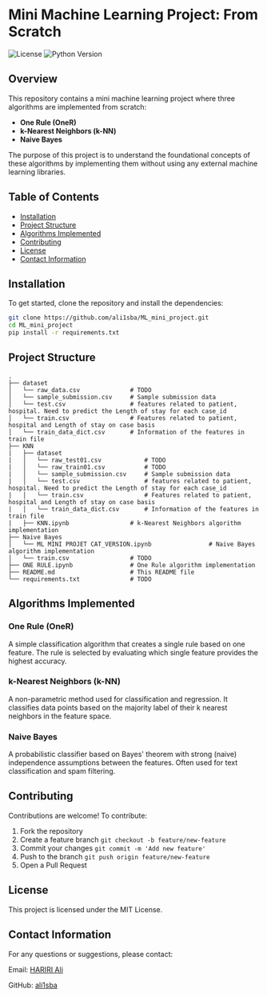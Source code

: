 # Mini Machine Learning Project: From Scratch

![License](https://img.shields.io/badge/license-MIT-blue.svg)
![Python Version](https://img.shields.io/badge/python-3.8+-brightgreen.svg)

## Overview

This repository contains a mini machine learning project where three algorithms are implemented from scratch:

- **One Rule (OneR)**
- **k-Nearest Neighbors (k-NN)**
- **Naive Bayes**

The purpose of this project is to understand the foundational concepts of these algorithms by implementing them without using any external machine learning libraries.

## Table of Contents

- [Installation](#installation)
- [Project Structure](#project-structure)
- [Algorithms Implemented](#algorithms-implemented)
- [Contributing](#contributing)
- [License](#license)
- [Contact Information](#contact-information)

## Installation

To get started, clone the repository and install the dependencies:

```bash
git clone https://github.com/ali1sba/ML_mini_project.git
cd ML_mini_project
pip install -r requirements.txt
```
## Project Structure

```
.
├── dataset
│   └── raw_data.csv              # TODO
│   └── sample_submission.csv     # Sample submission data
│   └── test.csv                  # features related to patient, hospital. Need to predict the Length of stay for each case_id
│   └── train.csv                 # Features related to patient, hospital and Length of stay on case basis
│   └── train_data_dict.csv       # Information of the features in train file
├── KNN
|   ├── dataset
|   │   └── raw_test01.csv            # TODO
|   │   └── raw_train01.csv           # TODO
|   │   └── sample_submission.csv     # Sample submission data
|   │   └── test.csv                  # features related to patient, hospital. Need to predict the Length of stay for each case_id
|   │   └── train.csv                 # Features related to patient, hospital and Length of stay on case basis
|   │   └── train_data_dict.csv       # Information of the features in train file
|   ├── KNN.ipynb                 # k-Nearest Neighbors algorithm implementation
├── Naive Bayes
│   └── ML MINI PROJET CAT_VERSION.ipynb                # Naive Bayes algorithm implementation
│   └── train.csv                 # TODO
├── ONE RULE.ipynb                # One Rule algorithm implementation
├── README.md                     # This README file
└── requirements.txt              # TODO
```
## Algorithms Implemented

### One Rule (OneR)
A simple classification algorithm that creates a single rule based on one feature. The rule is selected by evaluating which single feature provides the highest accuracy.

### k-Nearest Neighbors (k-NN)
A non-parametric method used for classification and regression. It classifies data points based on the majority label of their k nearest neighbors in the feature space.

### Naive Bayes
A probabilistic classifier based on Bayes' theorem with strong (naive) independence assumptions between the features. Often used for text classification and spam filtering.

## Contributing
Contributions are welcome! To contribute:

1. Fork the repository
2. Create a feature branch ```git checkout -b feature/new-feature```
3. Commit your changes ```git commit -m 'Add new feature'```
4. Push to the branch ```git push origin feature/new-feature```
5. Open a Pull Request

## License
This project is licensed under the MIT License.

## Contact Information
For any questions or suggestions, please contact:

Email: [HARIRI Ali](mailto:a.hariri@esi-sba.dz?subject=[GitHub]%20Source%20ML%20MiniProjet)

GitHub: [ali1sba](https://github.com/ali1sba)
